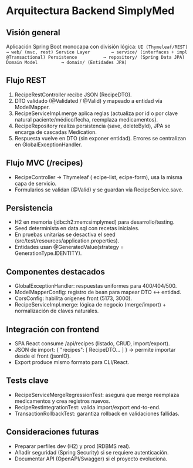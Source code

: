 ﻿# Arquitectura Backend SimplyMed

## Visión general
Aplicación Spring Boot monocapa con división lógica:
`
UI (Thymeleaf/REST) → web/ (mvc, rest)
Service Layer        → service/ (interfaces + impl @Transactional)
Persistence          → repository/ (Spring Data JPA)
Domain Model         → domain/ (Entidades JPA)
`

## Flujo REST
1. RecipeRestController recibe JSON (RecipeDTO).
2. DTO validado (@Validated / @Valid) y mapeado a entidad vía ModelMapper.
3. RecipeServiceImpl.merge aplica reglas (actualiza por id o por clave natural paciente/médico/fecha, reemplaza medicamentos).
4. RecipeRepository realiza persistencia (save, deleteById), JPA se encarga de cascadas Medication.
5. Respuesta vuelve en DTO (sin exponer entidad). Errores se centralizan en GlobalExceptionHandler.

## Flujo MVC (/recipes)
- RecipeController → Thymeleaf (ecipe-list, ecipe-form), usa la misma capa de servicio.
- Formularios se validan (@Valid) y se guardan vía RecipeService.save.

## Persistencia
- H2 en memoria (jdbc:h2:mem:simplymed) para desarrollo/testing.
- Seed determinista en data.sql con recetas iniciales.
- En pruebas unitarias se desactiva el seed (src/test/resources/application.properties).
- Entidades usan @GeneratedValue(strategy = GenerationType.IDENTITY).

## Componentes destacados
- GlobalExceptionHandler: respuestas uniformes para 400/404/500.
- ModelMapperConfig: registro de bean para mapear DTO ↔ entidad.
- CorsConfig: habilita orígenes front (5173, 3000).
- RecipeServiceImpl.merge: lógica de negocio (merge/import) + normalización de claves naturales.

## Integración con frontend
- SPA React consume /api/recipes (listado, CRUD, import/export).
- JSON de import: { "recipes": [ RecipeDTO... ] } → permite importar desde el front (jsonIO).
- Export produce mismo formato para CLI/React.

## Tests clave
- RecipeServiceMergeRegressionTest: asegura que merge reemplaza medicamentos y crea registros nuevos.
- RecipeRestIntegrationTest: valida import/export end-to-end.
- TransactionRollbackTest: garantiza rollback en validaciones fallidas.

## Consideraciones futuras
- Preparar perfiles dev (H2) y prod (RDBMS real).
- Añadir seguridad (Spring Security) si se requiere autenticación.
- Documentar API (OpenAPI/Swagger) si el proyecto evoluciona.
